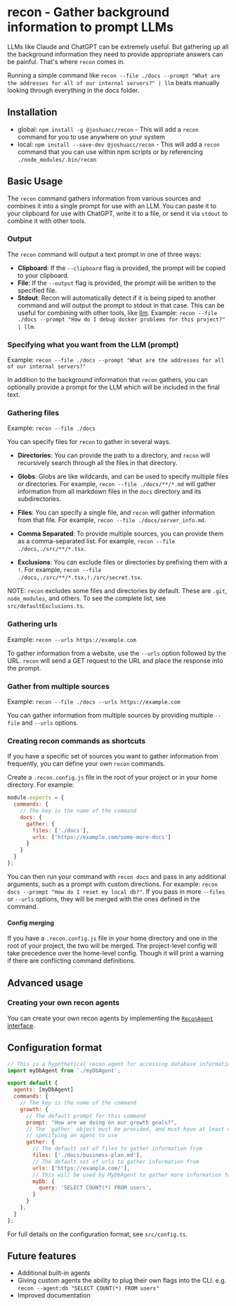 # recon - Gather background information to prompt LLMs

LLMs like Claude and ChatGPT can be extremely useful. But gathering up all the background information they need to provide appropriate answers can be painful. That's where `recon` comes in.

Running a simple command like `recon --file ./docs --prompt "What are the addresses for all of our internal servers?" | llm` beats manually looking through everything in the docs folder.

## Installation

- global: `npm install -g @joshuacc/recon` - This will add a `recon` command for you to use anywhere on your system
- local: `npm install --save-dev @joshuacc/recon` - This will add a `recon` command that you can use within npm scripts or by referencing `./node_modules/.bin/recon`

## Basic Usage

The `recon` command gathers information from various sources and combines it into a single prompt for use with an LLM. You can paste it to your clipboard for use with ChatGPT, write it to a file, or send it via `stdout` to combine it with other tools.

### Output

The `recon` command will output a text prompt in one of three ways:

- **Clipboard**: If the `--clipboard` flag is provided, the prompt will be copied to your clipboard.
- **File**: If the `--output` flag is provided, the prompt will be written to the specified file.
- **Stdout**: Recon will automatically detect if it is being piped to another command and will output the prompt to stdout in that case. This can be useful for combining with other tools, like [llm](https://llm.datasette.io/en/stable/). Example: `recon --file ./docs --prompt "How do I debug docker problems for this project?" | llm`.

### Specifying what you want from the LLM (prompt)

Example: `recon --file ./docs --prompt "What are the addresses for all of our internal servers?"`

In addition to the background information that `recon` gathers, you can optionally provide a prompt for the LLM which will be included in the final text.

### Gathering files

Example: `recon --file ./docs`

You can specify files for `recon` to gather in several ways.

- **Directories**: You can provide the path to a directory, and `recon` will recursively search through all the files in that directory.

- **Globs**: Globs are like wildcards, and can be used to specify multiple files or directories. For example, `recon --file ./docs/**/*.md` will gather information from all markdown files in the `docs` directory and its subdirectories.

- **Files**: You can specify a single file, and `recon` will gather information from that file. For example, `recon --file ./docs/server_info.md`.

- **Comma Separated**: To provide multiple sources, you can provide them as a comma-separated list. For example, `recon --file ./docs,./src/**/*.tsx`.

- **Exclusions**: You can exclude files or directories by prefixing them with a `!`. For example, `recon --file ./docs,./src/**/*.tsx,!./src/secret.tsx`.

NOTE: `recon` excludes some files and directories by default. These are `.git`, `node_modules`, and others. To see the complete list, see `src/defaultExclusions.ts`.

### Gathering urls

Example: `recon --urls https://example.com`

To gather information from a website, use the `--urls` option followed by the URL. `recon` will send a GET request to the URL and place the response into the prompt.

### Gather from multiple sources

Example: `recon --file ./docs --urls https://example.com`

You can gather information from multiple sources by providing multiple `--file` and `--urls` options.

### Creating recon commands as shortcuts

If you have a specific set of sources you want to gather information from frequently, you can define your own `recon` commands.

Create a `.recon.config.js` file in the root of your project or in your home directory. For example:

```js
module.exports = {
  commands: {
    // The key is the name of the command
    docs: {
      gather: {
        files: ['./docs'],
        urls: ['https://example.com/some-more-docs']
      }
    }
  }
};
```

You can then run your command with `recon docs` and pass in any additional arguments, such as a prompt with custom directions. For example: `recon docs --prompt "How do I reset my local db?"`. If you pass in more `--files` or `--urls` options, they will be merged with the ones defined in the command.

#### Config merging

If you have a `.recon.config.js` file in your home directory and one in the root of your project, the two will be merged. The project-level config will take precedence over the home-level config. Though it will print a warning if there are conflicting command definitions.

## Advanced usage

### Creating your own recon agents

You can create your own recon agents by implementing the [`ReconAgent` interface](src/reconAgent.ts).

## Configuration format

```js
// This is a hypothetical recon agent for accessing database information
import myDbAgent from './myDbAgent';

export default {
  agents: [myDbAgent]
  commands: {
    // The key is the name of the command
    growth: {
      // The default prompt for this command
      prompt: "How are we doing on our growth goals?",
      // The `gather` object must be provided, and must have at least one key
      // specifying an agent to use
      gather: {
        // The default set of files to gather information from
        files: ['./docs/business-plan.md'],
        // The default set of urls to gather information from
        urls: ['https://example.com/'],
        // This will be used by MyDbAgent to gather more information for the prompt
        myDb: {
          query: 'SELECT COUNT(*) FROM users',
        }
      }
    },
  }
};
```

For full details on the configuration format, see `src/config.ts`.

## Future features

- Additional built-in agents
- Giving custom agents the ability to plug their own flags into the CLI. e.g. `recon --agent:db "SELECT COUNT(*) FROM users"`
- Improved documentation